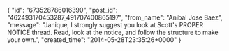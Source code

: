  {
   "id": "673528786016390",
   "post_id": "462493170453287_491707400865197",
   "from_name": "Anibal Jose Baez",
   "message": "Janique, I strongly suggest you look at Scott's PROPER NOTICE thread. Read, look at the notice, and follow the structure to make your own.",
   "created_time": "2014-05-28T23:35:26+0000"
 }
